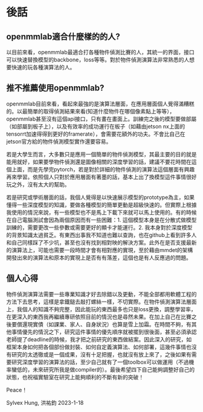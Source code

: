 # 後話

## openmmlab適合什麼樣的的人?

以目前來看，openmmlab最適合打各種物件偵測比賽的人，其統一的界面，接口可以快速替換模型的backbone，loss等等。對於物件偵測演算法非常熟悉的人想要快速的玩各種演算法的人。

## 推不推薦使用openmmlab?

openmmlab目前來看，看起來最強的是演算法層面，在應用層面個人覺得滿糟糕的。以最簡單的取得偵測結果來看(知道什麼物件在哪個像素點上等等），openmmlab甚至沒有這個api接口，只有畫在畫面上。訓練完之後的模型要做部屬（如部屬到板子上），以及有效率的成功運行在板子（如藉由jetson nx上面的tensorrt加速得得到更好的framerate），會需要花額外的功夫。不會比自己在jetson官方給的物件偵測模型實作還要容易。

若是大學生而言，大多數只是應用一個簡單的物件偵測模型，其最主要的目的就是能用就好，如果要學物件偵測還是圖像相關的深度學習的話，建議不要花時間在這個上面，而是先學完pytorch，若是對於詳細的物件偵測的演算法這個層面有興趣再來學習。依照個人只對於應用層面有著墨的話，基本上出了換模型這件事情很好玩之外，沒有太大的幫助。

若是研究或學術層面的話，我個人覺得是以快速展示模型的prototype為主，如果懂得一些深度模型的知識，要做各種模型的簡單更動是超級快速的。但實際上根據我使用的情況來說，有一些模型也不是馬上下載下來就可以馬上使用的。有的時候在自己電腦測試會因為兩個原因而有一些困難：1. 這個模型本身是在分散式做模型訓練的，需要更改一些參數或需要更好的顯卡才能運行。2. 我本身對於深度模型的背景知識太過貧乏。有東西出事我不知道也難以查詢，也在github上看到許多人和自己同樣踩了不少坑，甚至也沒有找到相對映的解決方案。此外在是否支援最新的演算法上，可能也需要一段時間才會有相對應的實現，至於藉由mmdet的架構開發出來的演算法和原本的實現上是否有有落差，這個也是有人反應過的問題。

## 個人心得

物件偵測演算法需要一些專業知識才好去除錯以及更動，不能全部都用軟體工程的方法下去思考，這樣是拿鐵鎚去敲打螺絲一樣，不切實際。在物件偵測演算法層面上，我個人的知識不夠完整，因此能玩的東西最多也只是loss更換，調整學習率，在更深入的東西我再繼續專研依照目前的情況也是尋然未果。在加上自己在比賽之後要償還現實債（如課業、家人、自身狀況）也算是雪上加霜。在時間不夠，有其他事情優先的情況之下，研究這件事情的優先順序就被擺到很後面，甚至必須承認老師提了deadline的時候，我才把之前研究的東西做結案。因此深入的研究，如框架本身如何把各個部份做封裝、如何自定義演算法、如何部署，這幾件事情也沒有研究的太透徹或是一個成果，沒有十足把握，也就沒有放上來了，之後如果有需要研究深度學習的演算法的話，至少自己就有了一個toolbox可以做運用（不過機率蠻低的，未來研究所我是做compiler的）。最後希望四下自己能夠調整好自己的狀態，也祝福實驗室在研究上能夠順利的不斷有新的突破！

Peace！

Sylvex Hung, 洪祐鈞
2023-1-18